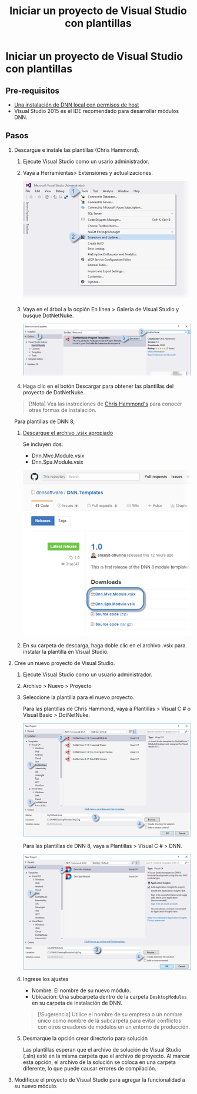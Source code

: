 ﻿---
uid: start-vs-project-with-templates
locale: es
title: Iniciar un proyecto de Visual Studio con plantillas
dnnversion: 09.02.00
previous-topic: create-module-using-templates
next-topic: test-module
links: ["[Blog de la comunidad de DNN: Desarrollo de módulos para no desarrolladores, expertos en temas o principiantes de DNN - Serie de blogs por Clinton Patterson](https://www.dnnsoftware.com/community-blog/cid/155064/module-development-for-non-developers-skinners-dnn-beginners--blog-series-intro)","[Uso de las nuevas plantillas de desarrollo de módulos para DotNetNuke 7 por Chris Hammond](https://www.chrishammond.com/blog/itemid/2616/using-the-new-module-development-templates-for-dot)"]
---

# Iniciar un proyecto de Visual Studio con plantillas

## Pre-requisitos

*   [Una instalación de DNN local con permisos de host](xref:set-up-dnn)
*   Visual Studio 2015 es el IDE recomendado para desarrollar módulos DNN.

## Pasos

1.  Descargue e instale las plantillas (Chris Hammond).    

    1.  Ejecute Visual Studio como un usario administrador.
    2.  Vaya a Herramientas> Extensiones y actualizaciones.

        ![Herramientas> Extensiones y actualizaciones](/images/scr-VS2015ExtAndUpdates.png)



    3.  Vaya en el árbol a la ocpión En línea > Galería de Visual Studio y busque DotNetNuke.

        ![En línea> Galería de Visual Studio, busque DotNetNuke y descargue](/images/scr-VS2015Search4DNN.png)


    4.  Haga clic en el botón Descargar para obtener las plantillas del proyecto de DotNetNuke.

    > [!Nota] Vea las instrcciones de [Chris Hammond's](https://www.chrishammond.com/blog/itemid/2616/using-the-new-module-development-templates-for-dot) para conocer otras formas de instalación.

    Para plantillas de DNN 8,

    1.  [Descargue el archivo .vsix apropiado](https://github.com/dnnsoftware/DNN.Templates/releases)

        Se incluyen dos:

        *   Dnn.Mvc.Module.vsix
        *   Dnn.Spa.Module.vsix

        ![Descargar las plantillas de DNN8 desde Github](/images/scr-VS2015DNN8Templates-11.png)

    2.  En su carpeta de descarga, haga doble clic en el archivo .vsix para instalar la plantilla en Visual Studio.
2.  Cree un nuevo proyecto de Visual Studio.
    1.  Ejecute Visual Studio como un usuario administrador.
    2.  Archivo \> Nuevo \> Proyecto
    3.  Seleccione la plantilla para el nuevo proyecto.

        Para las plantillas de Chris Hammond, vaya a Plantillas \> Visual C # o Visual Basic \> DotNetNuke.

        ![Visual Studio \> Nuevo \> Proyecto con plantillas de Chris Hammond](/images/scr-VS2015NewProjectWithTemplates-02.png)

        Para las plantillas de DNN 8, vaya a Plantillas \> Visual C # \> DNN.

        ![Visual Studio \> Nuevo \> Proyecto con plantillas DNN8](/images/scr-VS2015NewProjectWithTemplates-01.png)

    4.  Ingrese los ajustes

        *   Nombre: El nombre de su nuevo módulo.
        *   Ubicación: Una subcarpeta dentro de la carpeta `DesktopModules` en su carpeta de instalación de DNN.


        >[!Sugerencia] Utilice el nombre de su empresa o un nombre único como nombre de la subcarpeta para evitar conflictos con otros creadores de módulos en un entorno de producción.

    5.  Desmarque la opción crear directorio para solución

        Las plantillas esperan que el archivo de solución de Visual Studio (.sln) esté en la misma carpeta que el archivo de proyecto. Al marcar esta opción, el archivo de la solución se coloca en una carpeta diferente, lo que puede causar errores de compilación.

3.  Modifique el proyecto de Visual Studio para agregar la funcionalidad a su nuevo módulo.
